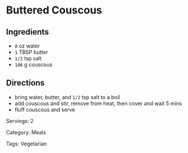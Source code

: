 # Buttered Couscous

## Ingredients

- `8` oz water
- `1` TBSP butter
- `1/2` tsp salt
- `186` g couscous

## Directions

- bring water, butter, and `1/2` tsp salt to a boil
- add couscous and stir, remove from heat, then cover and wait 5 mins
- fluff couscous and serve

Servings: 2

Category: Meals

Tags: Vegetarian


